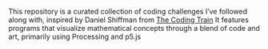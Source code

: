 This repository is a curated collection of coding challenges I’ve followed along with, inspired by Daniel Shiffman from [The Coding Train](https://www.youtube.com/@TheCodingTrain)
It features programs that visualize mathematical concepts through a blend of code and art, primarily using Processing and p5.js
